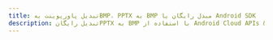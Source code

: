 ---title: تبدیل پاورپوینت بهBMP، PPTX به BMP مبدل رایگان یا Android SDKdescription: تبدیل رایگانPPTX به BMP با استفاده از Android Cloud APIs & SDK. همچنین اسناد Microsoft PowerPoint را در Cloud ایجاد، ویرایش و رندر کنید.---